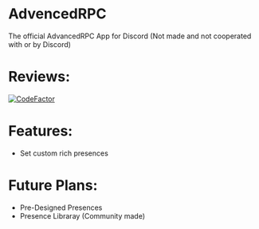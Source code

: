 # AdvencedRPC
The official AdvancedRPC App for Discord (Not made and not cooperated with or by Discord)

# Reviews:
[![CodeFactor](https://www.codefactor.io/repository/github/advancedrpc/advancedrpc/badge/master)](https://www.codefactor.io/repository/github/advancedrpc/advancedrpc/overview/master)

# Features:

- Set custom rich presences

# Future Plans:
- Pre-Designed Presences
- Presence Libraray (Community made)